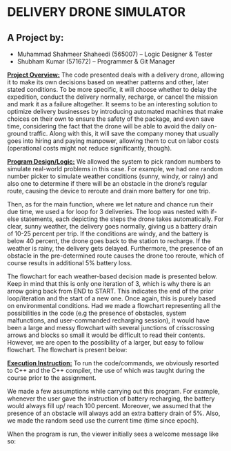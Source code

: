 # DELIVERY DRONE SIMULATOR
## A Project by:
* Muhammad Shahmeer Shaheedi (565007) – Logic Designer & Tester
* Shubham Kumar (571672) – Programmer & Git Manager


<ins>**Project Overview:**</ins>
The code presented deals with a delivery drone, allowing it to make its own decisions based on weather patterns and other, later stated conditions. To be more specific, it will choose whether to delay the expedition, conduct the delivery normally, recharge, or cancel the mission and mark it as a failure altogether. It seems to be an interesting solution to optimize delivery businesses by introducing automated machines that make choices on their own to ensure the safety of the package, and even save time, considering the fact that the drone will be able to avoid the daily on-ground traffic. Along with this, it will save the company money that usually goes into hiring and paying manpower, allowing them to cut on labor costs (operational costs might not reduce significantly, though).

<ins>**Program Design/Logic:**</ins>
We allowed the system to pick random numbers to simulate real-world problems in this case. For example, we had one random number picker to simulate weather conditions (sunny, windy, or rainy) and also one to determine if there will be an obstacle in the drone’s regular route, causing the device to reroute and drain more battery for one trip.

Then, as for the main function, where we let nature and chance run their due time, we used a for loop for 3 deliveries. The loop was nested with if-else statements, each depicting the steps the drone takes automatically. For clear, sunny weather, the delivery goes normally, giving us a battery drain of 10-25 percent per trip. If the conditions are windy, and the battery is below 40 percent, the drone goes back to the station to recharge. If the weather is rainy, the delivery gets delayed. Furthermore, the presence of an obstacle in the pre-determined route causes the drone too reroute, which of course results in additional 5% battery loss.  

The flowchart for each weather-based decision made is presented below. Keep in mind that this is only one iteration of 3, which is why there is an arrow going back from END to START. This indicates the end of the prior loop/iteration and the start of a new one. Once again, this is purely based on environmental conditions. Had we made a flowchart representing all the possibilities in the code (e.g the presence of obstacles, system malfunctions, and user-commanded recharging session), it would have been a large and messy flowchart with several junctions of crisscrossing arrows and blocks so small it would be difficult to read their contents. However, we are open to the possibility of a larger, but easy to follow flowchart. The flowchart is present below:


<ins>**Execution Instruction:**</ins>
To run the code/commands, we obviously resorted to C++ and the C++ compiler, the use of which was taught during the course prior to the assignment. 

We made a few assumptions while carrying out this program. For example, whenever the user gave the instruction of battery recharging, the battery would always fill up/ reach 100 percent. Moreover, we assumed that the presence of an obstacle will always add an extra battery drain of 5%. Also, we made the random seed use the current time (time since epoch). 

When the program is run, the viewer initially sees a welcome message like so:
